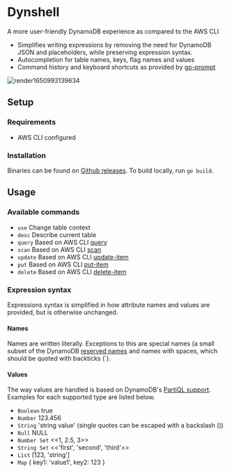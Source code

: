 # Dynshell
A more user-friendly DynamoDB experience as compared to the AWS CLI

- Simplifies writing expressions by removing the need for DynamoDB JSON and placeholders, while preserving expression syntax.
- Autocompletion for table names, keys, flag names and values
- Command history and keyboard shortcuts as provided by [go-prompt](https://github.com/c-bata/go-prompt)

![render1650993139634](https://user-images.githubusercontent.com/75425111/165355827-f0a4783d-624c-499d-b038-6370177adf35.gif)

## Setup
### Requirements
- AWS CLI configured
### Installation
Binaries can be found on [Github releases](https://github.com/skborissov/dynshell/releases). To build locally, run `go build`.
## Usage
### Available commands
* `use`    Change table context
* `desc`   Describe current table
* `query`  Based on AWS CLI [query](https://docs.aws.amazon.com/cli/latest/reference/dynamodb/query.html)
* `scan`   Based on AWS CLI [scan](https://docs.aws.amazon.com/cli/latest/reference/dynamodb/scan.html)
* `update` Based on AWS CLI [update-item](https://docs.aws.amazon.com/cli/latest/reference/dynamodb/update-item.html)
* `put`    Based on AWS CLI [put-item](https://docs.aws.amazon.com/cli/latest/reference/dynamodb/put-item.html)
* `delete` Based on AWS CLI [delete-item](https://docs.aws.amazon.com/cli/latest/reference/dynamodb/delete-item.html)
### Expression syntax
Expressions syntax is simplified in how attribute names and values are provided, but is otherwise unchanged.
#### Names
Names are written literally. Exceptions to this are special names (a small subset of the DynamoDB [reserved names](https://docs.aws.amazon.com/amazondynamodb/latest/developerguide/ReservedWords.html) and names with spaces, which should be quoted with backticks (\`).
#### Values
The way values are handled is based on DynamoDB's [PartiQL support](https://docs.aws.amazon.com/amazondynamodb/latest/developerguide/ql-reference.data-types.html). Examples for each supported type are listed below.
* `Boolean`    true
* `Number`     123.456
* `String`     'string value' (single quotes can be escaped with a backslash (\))
* `Null`       NULL
* `Number Set` <<1, 2.5, 3>>
* `String Set` <<'first', 'second', 'third'>>
* `List`       [123, 'string']
* `Map`        { key1: 'value1', key2: 123 }
